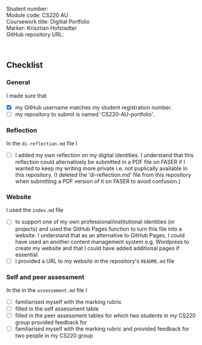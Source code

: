 <!-- #todo : add your student number and your GitHub repository's URL --> 

Student number:    
Module code: CS220 AU  
Coursework title: Digitial Portfolio  
Marker: Krisztian Hofstadter  
GitHub repository URL: <!-- #todo add your repositories URL -->

<br>

## Checklist
<!-- #todo : complete the checklist below --> 

### General
I made sure that
- [x] my GitHub username matches my student registration number.
- [ ] my repository to submit is named 'CS220-AU-portfolio'.

### Reflection
In the `di-reflection.md` file I
- [ ] I added my own reflection on my digital identities. I understand that this reflection could alternatively be submitted in a PDF file on FASER if I wanted to keep my writing more private i.e. not puplically available in this repository. (I deleted the 'di-reflection.md' file from this repository when submitting a PDF version of it on FASER to avoid confusion.)

### Website
I used the `index.md` file 
- [ ] to support one of my own professional/institutional identities (or projects) and used the GitHub Pages function to turn this file into a website. I understand that as an alternative to GitHub Pages, I could have used an another content management system e.g. Wordpress to create my website and that I could have added additional pages if essential.
- [ ] I provided a URL to my website in the repository's `README.md` file

### Self and peer assessment
In the in the `assessement.md` file I
- [ ] familiarised myself with the marking rubric
- [ ] filled in the self assessment table
- [ ] filled in the peer assessment tables for which two students in my CS220 group provided feedback for
- [ ] familiarised myself with the marking rubric and provided feedback for two people in my CS220 group

<!-- todo : delete unnecessary comments above submit the completed `submit.md` file on FASER -->
